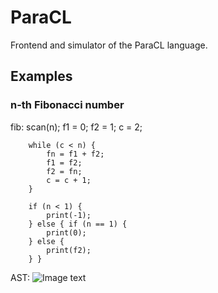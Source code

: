 # ParaCL
Frontend and simulator of the ParaCL language.

## Examples
### n-th Fibonacci number
fib:
        scan(n);
        f1 = 0;
        f2 = 1;
        c = 2;

        while (c < n) {
            fn = f1 + f2;
            f1 = f2;
            f2 = fn;
            c = c + 1;
        }

        if (n < 1) {
            print(-1);
        } else { if (n == 1) {
            print(0);
        } else {
            print(f2);
        } }

AST:
![Image text](https://github.com/realFrogboy/Pictures/blob/main/fib.png)